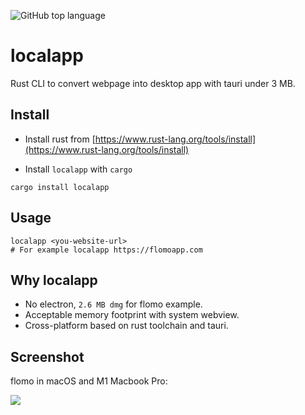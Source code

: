 ![GitHub top language](https://img.shields.io/github/languages/top/xcodebuild/localapp?style=for-the-badge)
# localapp
Rust CLI to convert webpage into desktop app with tauri under 3 MB.

## Install

- Install rust from [https://www.rust-lang.org/tools/install](https://www.rust-lang.org/tools/install)
  
- Install `localapp` with `cargo`
```shell
cargo install localapp
```

## Usage

```
localapp <you-website-url>
# For example localapp https://flomoapp.com
```

## Why localapp

- No electron, `2.6 MB dmg` for flomo example.
- Acceptable memory footprint with system webview.
- Cross-platform based on rust toolchain and tauri.


## Screenshot

flomo in macOS and M1 Macbook Pro:

![](https://s1.ax1x.com/2022/06/07/XDyfne.png)
